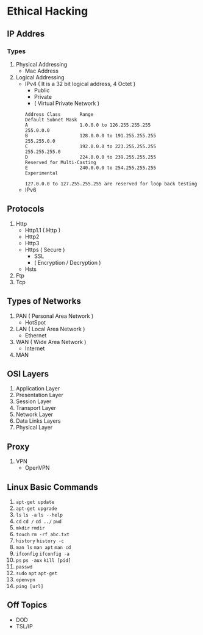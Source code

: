 # Ethical Hacking

## IP Addres

### Types

1. Physical Addressing
    - Mac Address
2. Logical Addressing
    - IPv4 ( It is a 32 bit logical address, 4 Octet )
        - Public
        - Private
        - ( Virtual Private Network )
        ```
        Address Class       Range                                   Default Subnet Mask
        A                   1.0.0.0 to 126.255.255.255              255.0.0.0
        B                   128.0.0.0 to 191.255.255.255            255.255.0.0
        C                   192.0.0.0 to 223.255.255.255            255.255.255.0
        D                   224.0.0.0 to 239.255.255.255            Reserved for Multi-Casting
        E                   240.0.0.0 to 254.255.255.255            Experimental
        ```
        `127.0.0.0 to 127.255.255.255 are reserved for loop back testing`
    - IPv6

## Protocols
1. Http
    - Http1.1 ( Http )
    - Http2
    - Http3
    - Https ( Secure )
        - SSL
        - ( Encryption / Decryption )
    - Hsts
2. Ftp
3. Tcp

## Types of Networks
1. PAN ( Personal Area Network )
    - HotSpot
2. LAN ( Local Area Network )
    - Ethernet
3. WAN ( Wide Area Network )
    - Internet
4. MAN

## OSI Layers
1. Application Layer
2. Presentation Layer
3. Session Layer
4. Transport Layer
5. Network Layer
6. Data Links Layers
7. Physical Layer

## Proxy
1. VPN
    - OpenVPN

## Linux Basic Commands
1. `apt-get update`
2. `apt-get upgrade`
3. `ls` `ls -a` `ls --help`
4. `cd` `cd /` `cd ../` `pwd`
5. `mkdir` `rmdir`
6. `touch` `rm -rf abc.txt`
7. `history` `history -c`
8. `man ls` `man apt` `man cd`
9. `ifconfig` `ifconfig -a`
10. `ps` `ps -aux` `kill [pid]`
11. `passwd`
12. `sudo` `apt` `apt-get`
13. `openvpn`
14. `ping [url]`

## Off Topics
- DOD
- TSL/IP